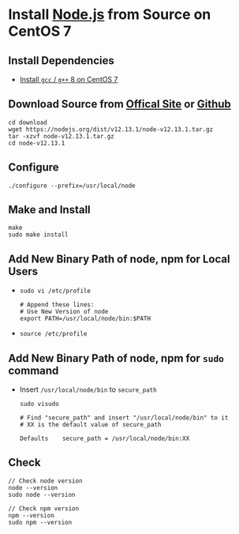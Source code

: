 # Install [Node.js](https://nodejs.org) from Source on CentOS 7

## Install Dependencies
* [Install `gcc` / `g++` 8 on CentOS 7](https://github.com/northbright/Notes/blob/master/Linux/gcc/install-gcc-8-on-centos-7.md)

## Download Source from [Offical Site](https://nodejs.org/en/download/) or [Github](https://github.com/nodejs/node/releases)

```
cd download
wget https://nodejs.org/dist/v12.13.1/node-v12.13.1.tar.gz
tar -xzvf node-v12.13.1.tar.gz
cd node-v12.13.1
```

## Configure
```
./configure --prefix=/usr/local/node
```

## Make and Install
```
make
sudo make install
```

## Add New Binary Path of node, npm for Local Users
* `sudo vi /etc/profile`
  
      # Append these lines:
      # Use New Version of node
      export PATH=/usr/local/node/bin:$PATH

* `source /etc/profile`

## Add New Binary Path of node, npm for `sudo` command

* Insert `/usr/local/node/bin` to `secure_path` 

      sudo visudo

      # Find "secure_path" and insert "/usr/local/node/bin" to it
      # XX is the default value of secure_path

      Defaults    secure_path = /usr/local/node/bin:XX

## Check
```
// Check node version
node --version
sudo node --version

// Check npm version
npm --version
sudo npm --version
```
